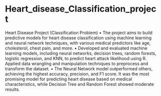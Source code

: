 # Heart_disease_Classification_project

Heart Disease Project (Classification Problem)
•	The project aims to build predictive models for heart disease classification using machine learning and neural network techniques, with various medical predictors like age, cholesterol, chest pain, and more.
•	Developed and evaluated machine learning models, including neural networks, decision trees, random forests, logistic regression, and KNN, to predict heart attack likelihood using R. Applied data wrangling and manipulation techniques to preprocess and transform the dataset.
•	The Neural Network model outperformed others, achieving the highest accuracy, precision, and F1 score. It was the most promising model for predicting heart disease based on medical characteristics, while Decision Tree and Random Forest showed moderate results.
